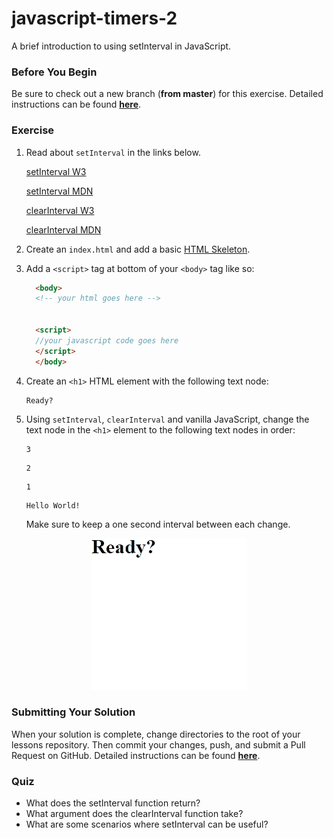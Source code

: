 # javascript-timers-2

A brief introduction to using setInterval in JavaScript.

### Before You Begin

Be sure to check out a new branch (**from master**) for this exercise. Detailed instructions can be found [**here**](../../guides/before-each-exercise.md).

### Exercise

1. Read about `setInterval` in the links below.

    [setInterval W3](https://www.w3schools.com/jsref/met_win_setinterval.asp)

    [setInterval MDN](https://developer.mozilla.org/en-US/docs/Web/API/WindowOrWorkerGlobalScope/setInterval)

    [clearInterval W3](https://www.w3schools.com/jsref/met_win_clearinterval.asp)

    [clearInterval MDN](https://developer.mozilla.org/en-US/docs/Web/API/WindowOrWorkerGlobalScope/clearInterval)

1. Create an `index.html` and add a basic [HTML Skeleton](../html-skeleton/README.md).
1. Add a `<script>` tag at bottom of your `<body>` tag like so:

    ```html
      <body>
      <!-- your html goes here -->


      <script>
      //your javascript code goes here
      </script>
      </body>
    ```
1. Create an `<h1>` HTML element with the following text node:

    ```
    Ready?
    ```

1. Using `setInterval`, `clearInterval` and vanilla JavaScript, change the text node in the `<h1>` element to the following text nodes in order:
    ```
    3
    ```
    ```
    2
    ```
    ```
    1
    ```
    ```
    Hello World!
    ```

    Make sure to keep a one second interval between each change.

<p align="center">
  <img src="images/jst-2.gif" alt="js-timers">
</p>

### Submitting Your Solution

When your solution is complete, change directories to the root of your lessons repository. Then commit your changes, push, and submit a Pull Request on GitHub. Detailed instructions can be found [**here**](../../guides/after-each-exercise.md).

### Quiz

- What does the setInterval function return?
- What argument does the clearInterval function take?
- What are some scenarios where setInterval can be useful?
